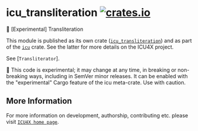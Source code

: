# icu_transliteration [![crates.io](https://img.shields.io/crates/v/icu_transliteration)](https://crates.io/crates/icu_transliteration)

<!-- cargo-rdme start -->

🚧 \[Experimental\] Transliteration

This module is published as its own crate ([`icu_transliteration`](https://docs.rs/icu_transliteration/latest/icu_transliteration/))
and as part of the [`icu`](https://docs.rs/icu/latest/icu/) crate. See the latter for more details on the ICU4X project.

See [`Transliterator`].

<div class="stab unstable">
🚧 This code is experimental; it may change at any time, in breaking or non-breaking ways,
including in SemVer minor releases. It can be enabled with the "experimental" Cargo feature
of the icu meta-crate. Use with caution.
</div>

<!-- cargo-rdme end -->

## More Information

For more information on development, authorship, contributing etc. please visit [`ICU4X home page`](https://github.com/unicode-org/icu4x).
